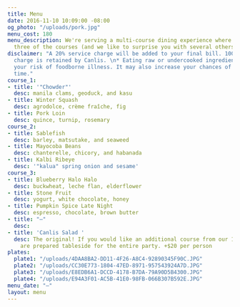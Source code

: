 ```yaml
---
title: Menu
date: 2016-11-10 10:09:00 -08:00
og_photo: "/uploads/pork.jpg"
menu_cost: 180
menu_description: We're serving a multi-course dining experience where you choose
  three of the courses (and we like to surprise you with several others).
disclaimer: "A 20% service charge will be added to your final bill. 100% of this service
  charge is retained by Canlis. \n* Eating raw or undercooked ingredients can increase
  your risk of foodborne illness. It may also increase your chances of having a great
  time."
course_1:
- title: '"Chowder"'
  desc: manila clams, geoduck, and kasu
- title: Winter Squash
  desc: agrodolce, crème fraîche, fig
- title: Pork Loin
  desc: quince, turnip, rosemary
course_2:
- title: Sablefish
  desc: barley, matsutake, and seaweed
- title: Mayocoba Beans
  desc: chanterelle, chicory, and habanada
- title: Kalbi Ribeye
  desc: '"kalua" spring onion and sesame'
course_3:
- title: Blueberry Halo Halo
  desc: buckwheat, leche flan, elderflower
- title: Stone Fruit
  desc: yogurt, white chocolate, honey
- title: Pumpkin Spice Late Night
  desc: espresso, chocolate, brown butter
- title: "—"
  desc: 
- title: 'Canlis Salad '
  desc: The original! If you would like an additional course from our 1950 menu, these
    are prepared tableside for the entire party. +$20 per person
plates:
  plate1: "/uploads/4DAA8BA2-DD11-4F26-A8C4-92890345F90C.JPG"
  plate2: "/uploads/CC30E773-1804-47ED-8971-957543924A7D.JPG"
  plate3: "/uploads/E8EDB6A1-DCCD-4178-B7DA-79A90D5B4300.JPG"
  plate4: "/uploads/E94A3F01-AC5B-41E0-98FB-066B307B592E.JPG"
menu_date: "—"
layout: menu
---
```


